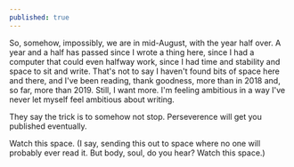 ```yaml
---
published: true
---
```

So, somehow, impossibly, we are in mid-August, with the year half over. A year and a half has passed since I wrote a thing here, since I had a computer that could even halfway work, since I had time and stability and space to sit and write. That's not to say I haven't found bits of space here and there, and I've been reading, thank goodness, more than in 2018 and, so far, more than 2019. Still, I want more. I'm feeling ambitious in a way I've never let myself feel ambitious about writing.

They say the trick is to somehow not stop. Perseverence will get you published eventually. 

Watch this space. (I say, sending this out to space where no one will probably ever read it. But body, soul, do you hear? Watch this space.)
